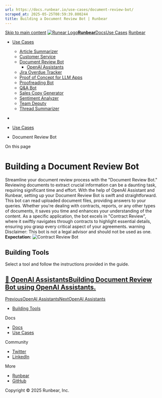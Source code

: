 ```yaml
---
url: https://docs.runbear.io/use-cases/document-review-bot/
scraped_at: 2025-05-25T08:59:39.800244
title: Building a Document Review Bot | Runbear
---
```


[Skip to main content](https://docs.runbear.io/use-cases/document-review-bot/#__docusaurus_skipToContent_fallback)
[![Runear Logo](https://docs.runbear.io/img/logo.svg)**Runbear**](https://docs.runbear.io/)[Docs](https://docs.runbear.io/)[Use Cases](https://docs.runbear.io/use-cases)
[Runbear](https://runbear.io)
  * [Use Cases](https://docs.runbear.io/use-cases)
    * [Article Summarizer](https://docs.runbear.io/use-cases/article-summarizer/)
    * [Customer Service](https://docs.runbear.io/use-cases/document-review-bot/)
    * [Document Review Bot](https://docs.runbear.io/use-cases/document-review-bot/)
      * [OpenAI Assistants](https://docs.runbear.io/use-cases/document-review-bot/openai-assistants)
    * [Jira Overdue Tracker](https://docs.runbear.io/use-cases/jira-overdue-tracker/)
    * [Proof of Concept for LLM Apps](https://docs.runbear.io/use-cases/proof-of-concept/)
    * [Proofreading Bot](https://docs.runbear.io/use-cases/proofreading-bot/)
    * [Q&A Bot](https://docs.runbear.io/use-cases/qna-bot/)
    * [Sales Copy Generator](https://docs.runbear.io/use-cases/sales-copy-generator/)
    * [Sentiment Analyzer](https://docs.runbear.io/use-cases/sentiment-analyzer/)
    * [Team Deputy](https://docs.runbear.io/use-cases/team-deputy/)
    * [Thread Summarizer](https://docs.runbear.io/use-cases/thread-summarizer/)


  * [](https://docs.runbear.io/)
  * [Use Cases](https://docs.runbear.io/use-cases)
  * Document Review Bot


On this page
# Building a Document Review Bot
Streamline your document review process with the "Document Review Bot." Reviewing documents to extract crucial information can be a daunting task, requiring significant time and effort. With the help of OpenAI Assistant and Runbear, setting up your Document Review Bot is swift and straightforward.
This bot can read uploaded document files, providing answers to your queries. Whether you're dealing with contracts, reports, or any other types of documents, it saves you time and enhances your understanding of the content.
As a specific application, the bot excels in "Contract Review", where it swiftly navigates through contracts to highlight essential details, ensuring you grasp every critical aspect of your agreements.
warning
Disclaimer: This bot is not a legal advisor and should not be used as one.
**Expectation:**
![Contract Review Bot](https://docs.runbear.io/assets/images/slack-file-retrieval-7d4ea55acd79f07648311d927a9eaf1f.gif)
## Building Tools[​](https://docs.runbear.io/use-cases/document-review-bot/#building-tools "Direct link to Building Tools")
Select a tool and follow the instructions provided in the guide.
## [📄️ OpenAI AssistantsBuilding Document Review Bot using OpenAI Assistants.](https://docs.runbear.io/use-cases/document-review-bot/openai-assistants)
[PreviousOpenAI Assistants](https://docs.runbear.io/use-cases/customer-service/response-assistant/openai-assistants)[NextOpenAI Assistants](https://docs.runbear.io/use-cases/document-review-bot/openai-assistants)
  * [Building Tools](https://docs.runbear.io/use-cases/document-review-bot/#building-tools)


Docs
  * [Docs](https://docs.runbear.io/)
  * [Use Cases](https://docs.runbear.io/use-cases)


Community
  * [Twitter](https://twitter.com/runbear_io)
  * [LinkedIn](https://www.linkedin.com/company/runbear)


More
  * [Runbear](https://runbear.io)
  * [GitHub](https://github.com/runbear-io/plugbear-python-sdk)


Copyright © 2025 Runbear, Inc.

